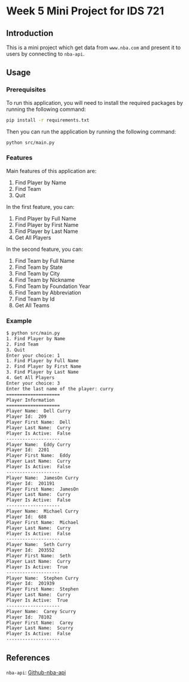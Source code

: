 # Week 5 Mini Project for IDS 721

## Introduction

This is a mini project which get data from `www.nba.com` and present it to users by connecting to `nba-api`.

## Usage

### Prerequisites

To run this application, you will need to install the required packages by running the following command:

```bash
pip install -r requirements.txt
```

Then you can run the application by running the following command:

```bash
python src/main.py
```

### Features

Main features of this application are:
1. Find Player by Name
2. Find Team
3. Quit

In the first feature, you can:
1. Find Player by Full Name
2. Find Player by First Name
3. Find Player by Last Name
4. Get All Players

In the second feature, you can:
1. Find Team by Full Name
2. Find Team by State
3. Find Team by City
4. Find Team by Nickname
5. Find Team by Foundation Year
6. Find Team by Abbreviation
7. Find Team by Id
8. Get All Teams

### Example

```bash
$ python src/main.py
1. Find Player by Name
2. Find Team
3. Quit
Enter your choice: 1
1. Find Player by Full Name
2. Find Player by First Name
3. Find Player by Last Name
4. Get All Players
Enter your choice: 3
Enter the last name of the player: curry
====================
Player Information
====================
Player Name:  Dell Curry
Player Id:  209
Player First Name:  Dell
Player Last Name:  Curry
Player Is Active:  False
--------------------
Player Name:  Eddy Curry
Player Id:  2201
Player First Name:  Eddy
Player Last Name:  Curry
Player Is Active:  False
--------------------
Player Name:  JamesOn Curry
Player Id:  201191
Player First Name:  JamesOn
Player Last Name:  Curry
Player Is Active:  False
--------------------
Player Name:  Michael Curry
Player Id:  688
Player First Name:  Michael
Player Last Name:  Curry
Player Is Active:  False
--------------------
Player Name:  Seth Curry
Player Id:  203552
Player First Name:  Seth
Player Last Name:  Curry
Player Is Active:  True
--------------------
Player Name:  Stephen Curry
Player Id:  201939
Player First Name:  Stephen
Player Last Name:  Curry
Player Is Active:  True
--------------------
Player Name:  Carey Scurry
Player Id:  78102
Player First Name:  Carey
Player Last Name:  Scurry
Player Is Active:  False
--------------------
```

## References

`nba-api`: [Github-nba-api](https://github.com/swar/nba_api)